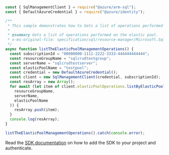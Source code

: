 ```javascript
const { SqlManagementClient } = require("@azure/arm-sql");
const { DefaultAzureCredential } = require("@azure/identity");

/**
 * This sample demonstrates how to Gets a list of operations performed on the elastic pool.
 *
 * @summary Gets a list of operations performed on the elastic pool.
 * x-ms-original-file: specification/sql/resource-manager/Microsoft.Sql/preview/2020-11-01-preview/examples/ListElasticPoolOperations.json
 */
async function listTheElasticPoolManagementOperations() {
  const subscriptionId = "00000000-1111-2222-3333-444444444444";
  const resourceGroupName = "sqlcrudtestgroup";
  const serverName = "sqlcrudtestserver";
  const elasticPoolName = "testpool";
  const credential = new DefaultAzureCredential();
  const client = new SqlManagementClient(credential, subscriptionId);
  const resArray = new Array();
  for await (let item of client.elasticPoolOperations.listByElasticPool(
    resourceGroupName,
    serverName,
    elasticPoolName
  )) {
    resArray.push(item);
  }
  console.log(resArray);
}

listTheElasticPoolManagementOperations().catch(console.error);
```

Read the [SDK documentation](https://github.com/Azure/azure-sdk-for-js/blob/%40azure%2Farm-sql_9.0.1/sdk/sql/arm-sql/README.md) on how to add the SDK to your project and authenticate.
